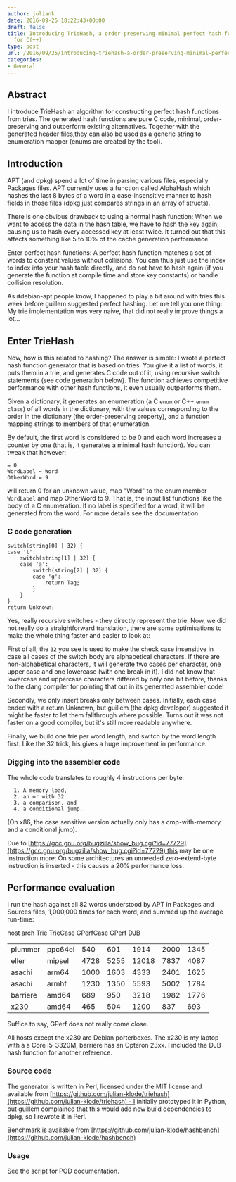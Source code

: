 ```yaml
---
author: juliank
date: 2016-09-25 18:22:43+00:00
draft: false
title: Introducing TrieHash, a order-preserving minimal perfect hash function generator
  for C(++)
type: post
url: /2016/09/25/introducing-triehash-a-order-preserving-minimal-perfect-hash-function-generator-for-c/
categories:
- General
---
```


## Abstract


I introduce TrieHash an algorithm for constructing perfect hash functions from tries. The generated hash functions are pure C code, minimal, order-preserving and outperform existing alternatives. Together with the generated header files,they can also be used as a generic string to enumeration mapper (enums are created by the tool).


## Introduction


APT (and dpkg) spend a lot of time in parsing various files, especially Packages files. APT currently uses a function called AlphaHash which hashes the last 8 bytes of a word in a case-insensitive manner to hash fields in those files (dpkg just compares strings in an array of structs).

There is one obvious drawback to using a normal hash function: When we want to access the data in the hash table, we have to hash the key again, causing us to hash every accessed key at least twice. It turned out that this affects something like 5 to 10% of the cache generation performance.

Enter perfect hash functions: A perfect hash function matches a set of words to constant values without collisions. You can thus just use the index to index into your hash table directly, and do not have to hash again (if you generate the function at compile time and store key constants) or handle collision resolution.

As #debian-apt people know, I happened to play a bit around with tries this week before guillem suggested perfect hashing. Let me tell you one thing: My trie implementation was very naive, that did not really improve things a lot...


## Enter TrieHash


Now, how is this related to hashing? The answer is simple: I wrote a perfect hash function generator that is based on tries. You give it a list of words, it puts them in a trie, and generates C code out of it, using recursive switch statements (see code generation below). The function achieves competitive performance with other hash functions, it even usually outperforms them.

Given a dictionary, it generates an enumeration (a C `enum` or C++ `enum class`) of all words in the dictionary, with the values corresponding to the order in the dictionary (the order-preserving property), and a function mapping strings to members of that enumeration.

By default, the first word is considered to be 0 and each word increases a counter by one (that is, it generates a minimal hash function). You can tweak that however:

    
    = 0
    WordLabel ~ Word
    OtherWord = 9
    


will return 0 for an unknown value, map "Word" to the enum member `WordLabel` and map OtherWord to 9. That is, the input list functions like the body of a C enumeration. If no label is specified for a word, it will be generated from the word. For more details see the documentation


### C code generation



    
    switch(string[0] | 32) {
    case 't':
        switch(string[1] | 32) {
        case 'a':
            switch(string[2] | 32) {
            case 'g':
                return Tag;
            }
        }
    }
    return Unknown;


Yes, really recursive switches - they directly represent the trie. Now, we did not really do a straightforward translation, there are some optimisations to make the whole thing faster and easier to look at:

First of all, the `32` you see is used to make the check case insensitive in case all cases of the switch body are alphabetical characters. If there are non-alphabetical characters, it will generate two cases per character, one upper case and one lowercase (with one break in it). I did not know that lowercase and uppercase characters differed by only one bit before, thanks to the clang compiler for pointing that out in its generated assembler code!

Secondly, we only insert breaks only between cases. Initially, each case ended with a return Unknown, but guillem (the dpkg developer) suggested it might be faster to let them fallthrough where possible. Turns out it was not faster on a good compiler, but it's still more readable anywhere.

Finally, we build one trie per word length, and switch by the word length first. Like the 32 trick, his gives a huge improvement in performance.


### Digging into the assembler code


The whole code translates to roughly 4 instructions per byte:



	  1. A memory load,
	  2. an or with 32
	  3. a comparison, and
	  4. a conditional jump.

(On x86, the case sensitive version actually only has a cmp-with-memory and a conditional jump).

Due to [https://gcc.gnu.org/bugzilla/show_bug.cgi?id=77729](https://gcc.gnu.org/bugzilla/show_bug.cgi?id=77729) this may be one instruction more: On some architectures an unneeded zero-extend-byte instruction is inserted - this causes a 20% performance loss.


## Performance evaluation


I run the hash against all 82 words understood by APT in Packages and Sources files, 1,000,000 times for each word, and summed up the average run-time:
<table >

<tr >
host
arch
Trie
TrieCase
GPerfCase
GPerf
DJB
</tr>

<tbody >
<tr >

<td >plummer
</td>

<td >ppc64el
</td>

<td >540
</td>

<td >601
</td>

<td >1914
</td>

<td >2000
</td>

<td >1345
</td>
</tr>
<tr >

<td >eller
</td>

<td >mipsel
</td>

<td >4728
</td>

<td >5255
</td>

<td >12018
</td>

<td >7837
</td>

<td >4087
</td>
</tr>
<tr >

<td >asachi
</td>

<td >arm64
</td>

<td >1000
</td>

<td >1603
</td>

<td >4333
</td>

<td >2401
</td>

<td >1625
</td>
</tr>
<tr >

<td >asachi
</td>

<td >armhf
</td>

<td >1230
</td>

<td >1350
</td>

<td >5593
</td>

<td >5002
</td>

<td >1784
</td>
</tr>
<tr >

<td >barriere
</td>

<td >amd64
</td>

<td >689
</td>

<td >950
</td>

<td >3218
</td>

<td >1982
</td>

<td >1776
</td>
</tr>
<tr >

<td >x230
</td>

<td >amd64
</td>

<td >465
</td>

<td >504
</td>

<td >1200
</td>

<td >837
</td>

<td >693
</td>
</tr>
</tbody>
</table>
Suffice to say, GPerf does not really come close.

All hosts except the x230 are Debian porterboxes. The x230 is my laptop with a a Core i5-3320M, barriere has an Opteron 23xx. I included the DJB hash function for another reference.


### Source code


The generator is written in Perl, licensed under the MIT license and available from [https://github.com/julian-klode/triehash](https://github.com/julian-klode/triehash) - I initially prototyped it in Python, but guillem complained that this would add new build dependencies to dpkg, so I rewrote it in Perl.

Benchmark is available from [https://github.com/julian-klode/hashbench](https://github.com/julian-klode/hashbench)


### Usage


See the script for POD documentation.
